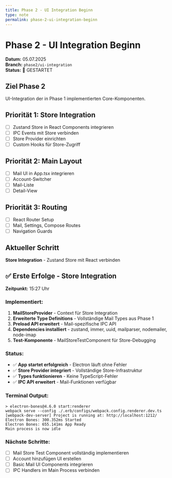 ```yaml
---
title: Phase 2 - UI Integration Beginn
type: note
permalink: phase-2-ui-integration-beginn
---
```


# Phase 2 - UI Integration Beginn

**Datum:** 05.07.2025  
**Branch:** `phase2/ui-integration`  
**Status:** 🚀 GESTARTET

## Ziel Phase 2
UI-Integration der in Phase 1 implementierten Core-Komponenten.

## Priorität 1: Store Integration
- [ ] Zustand Store in React Components integrieren
- [ ] IPC Events mit Store verbinden
- [ ] Store Provider einrichten
- [ ] Custom Hooks für Store-Zugriff

## Priorität 2: Main Layout
- [ ] Mail UI in App.tsx integrieren
- [ ] Account-Switcher
- [ ] Mail-Liste
- [ ] Detail-View

## Priorität 3: Routing
- [ ] React Router Setup
- [ ] Mail, Settings, Compose Routes
- [ ] Navigation Guards

## Aktueller Schritt
**Store Integration** - Zustand Store mit React verbinden

## ✅ Erste Erfolge - Store Integration

**Zeitpunkt:** 15:27 Uhr

### Implementiert:
1. **MailStoreProvider** - Context für Store Integration
2. **Erweiterte Type Definitions** - Vollständige Mail Types aus Phase 1
3. **Preload API erweitert** - Mail-spezifische IPC API
4. **Dependencies installiert** - zustand, immer, uuid, mailparser, nodemailer, node-imap
5. **Test-Komponente** - MailStoreTestComponent für Store-Debugging

### Status:
- ✅ **App startet erfolgreich** - Electron läuft ohne Fehler
- ✅ **Store Provider integriert** - Vollständige Store-Infrastruktur
- ✅ **Types funktionieren** - Keine TypeScript-Fehler
- ✅ **IPC API erweitert** - Mail-Funktionen verfügbar

### Terminal Output:
```
> electron-bones@4.6.0 start:renderer
webpack serve --config ./.erb/configs/webpack.config.renderer.dev.ts
[webpack-dev-server] Project is running at: http://localhost:1212/
Electron Bones: 300.352ms Started
Electron Bones: 655.141ms App Ready
Main process is now idle
```

### Nächste Schritte:
- [ ] Mail Store Test Component vollständig implementieren
- [ ] Account hinzufügen UI erstellen
- [ ] Basic Mail UI Components integrieren
- [ ] IPC Handlers im Main Process verbinden